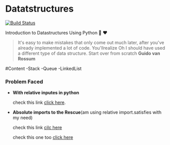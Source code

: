 # Datatstructures
[![Build Status](https://travis-ci.org/sabareeshkk/Datatstructures.svg?branch=master)](https://travis-ci.org/sabareeshkk/Datatstructures)

Introduction to Datastructures Using Python :snake: :heart:

>It's easy to make mistakes that only come out much later, after you've already implemented a lot of code. You'llrealize Oh I should have used a different type of data structure. Start over from scratch
   **Guido van Rossum**

#Content
    -Stack
    -Queue
    -LinkedList

### Problem Faced

*   **With relative inputes in python** 

    check this link [click here](http://stackoverflow.com/questions/1918539/can-anyone-explain-pythons-relative-imports).

*   **Absolute imports to the Rescue**(am using relative import.satisfies with my need)
   
    check this link [cilc here](http://stackoverflow.com/questions/4542352/import-from-sibling-directory)
    
    check this one too [click here](https://askubuntu.com/questions/470982/how-to-add-a-python-module-to-syspath/471168) 
    